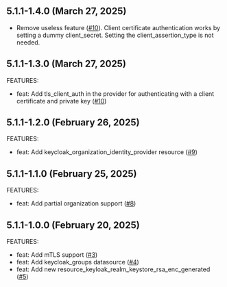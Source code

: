 ## 5.1.1-1.4.0 (March 27, 2025)

- Remove useless feature ([#10](https://github.com/lucdew/terraform-provider-keycloak/pull/10)). Client certificate authentication works by setting a
  dummy client_secret. Setting the client_assertion_type is not needed.

## 5.1.1-1.3.0 (March 27, 2025)

FEATURES:

- feat: Add tls_client_auth in the provider for authenticating with a client certificate and private key ([#10](https://github.com/lucdew/terraform-provider-keycloak/pull/10))

## 5.1.1-1.2.0 (February 26, 2025)

FEATURES:

- feat: Add keycloak_organization_identity_provider resource ([#9](https://github.com/lucdew/terraform-provider-keycloak/pull/9))

## 5.1.1-1.1.0 (February 25, 2025)

FEATURES:

- feat: Add partial organization support ([#8](https://github.com/lucdew/terraform-provider-keycloak/pull/8))

## 5.1.1-1.0.0 (February 20, 2025)

FEATURES:

- feat: Add mTLS support ([#3](https://github.com/lucdew/terraform-provider-keycloak/pull/3))
- feat: Add keycloak_groups datasource ([#4](https://github.com/lucdew/terraform-provider-keycloak/pull/4))
- feat: Add new resource_keyloak_realm_keystore_rsa_enc_generated ([#5](https://github.com/lucdew/terraform-provider-keycloak/pull/5))
